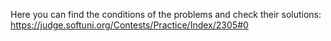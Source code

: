 Here you can find the conditions of the problems and check their solutions:
https://judge.softuni.org/Contests/Practice/Index/2305#0